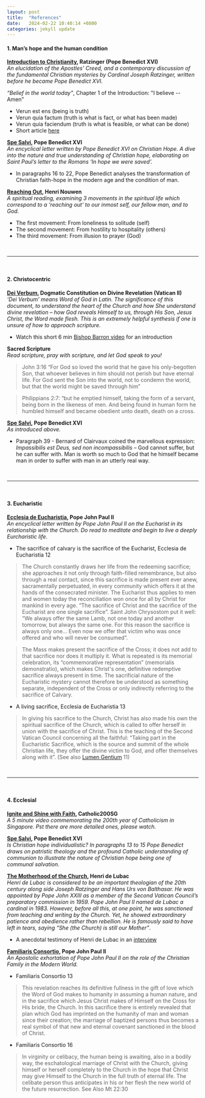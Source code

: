 ```yaml
---
layout: post
title:  "References"
date:   2024-02-22 10:40:14 +0800
categories: jekyll update
---
```


#### 1. Man’s hope and the human condition

**[Introduction to Christianity](https://books.google.com.sg/books/about/Introduction_to_Christianity.html?id=LJlkwvExekkC&redir_esc=y), Ratzinger (Pope Benedict XVI)**
<br>
*An elucidation of the Apostles' Creed, and a contemporary discussion of the fundamental Christian mysteries by Cardinal Joseph Ratzinger, written before he became Pope Benedict XVI.*

*“Belief in the world today”*, Chapter 1 of the Introduction: "I believe -- Amen" 

- Verun est ens (being is truth) 
- Verun quia factum (truth is what is fact, or what has been made)
- Verun quia faciendum (truth is what is feasible, or what can be done)
- Short article [here](https://stpaulcenter.com/the-problems-of-the-modern-view-of-faith/)

**[Spe Salvi][spe salvi], Pope Benedict XVI**
<br>
*An encyclical letter written by Pope Benedict XVI on Christian Hope. A dive into the nature and true understanding of Christian hope, elaborating on Saint Paul’s letter to the Romans ‘In hope we were saved’.*
- In paragraphs 16 to 22, Pope Benedict analyses the transformation of Christian faith-hope in the modern age and the condition of man.

**[Reaching Out](https://henrinouwen.org/read/reaching-out/), Henri Nouwen**
<br>
*A spiritual reading, examining 3 movements in the spiritual life which correspond to a ‘reaching out’ to our inmost self, our fellow man, and to God.* 
- The first movement: From loneliness to solitude (self)
- The second movement: From hostility to hospitality (others)
- The third movement: From illusion to prayer (God)

<br> 

***

<br>

#### 2. Christocentric 

**[Dei Verbum](https://www.vatican.va/archive/hist_councils/ii_vatican_council/documents/vat-ii_const_19651118_dei-verbum_en.html), Dogmatic Constitution on Divine Revelation (Vatican II)**
<br>
*‘Dei Verbum’ means Word of God in Latin. The significance of this document, to understand the heart of the Church and how She understand divine revelation – how God reveals Himself to us, through His Son, Jesus Christ, the Word made flesh. This is an extremely helpful synthesis if one is unsure of how to approach scripture.*
- Watch this short 6 min [Bishop Barron video](https://www.youtube.com/watch?v=wgsIK1avs6U&t=2s) for an introduction

**Sacred Scripture**
<br>
*Read scripture, pray with scripture, and let God speak to you!*
> John 3:16 “For God so loved the world that he gave his only-begotten Son, that whoever believes in him should not perish but have eternal life. For God sent the Son into the world, not to condemn the world, but that the world might be saved through him”

> Philippians 2:7: “but he emptied himself, taking the form of a servant, being born in the likeness of men. And being found in human form he humbled himself and became obedient unto death, death on a cross. 

**[Spe Salvi][spe salvi], Pope Benedict XVI**
<br>
*As introduced above.*
- Paragraph 39 - Bernard of Clairvaux coined the marvellous expression: *Impassibilis est Deus, sed non incompassibilis* – God cannot suffer, but he can suffer with. Man is worth so much to God that he himself became man in order to suffer with man in an utterly real way. 

<br> 

***

<br>

#### 3. Eucharistic
 
**[Ecclesia de Eucharistia](https://www.vatican.va/content/john-paul-ii/en/encyclicals/documents/hf_jp-ii_enc_20030417_eccl-de-euch.html), Pope John Paul II**
<br>
*An encyclical letter written by Pope John Paul II on the Eucharist in its relationship with the Church. Do read to meditate and begin to live a deeply Eurcharistic life.* 


- The sacrifice of calvary is the sacrifice of the Eucharist, Ecclesia de Eucharistia 12 

> The Church constantly draws her life from the redeeming sacrifice; she approaches it not only through faith-filled remembrance, but also through a real contact, since this sacrifice is made present ever anew, sacramentally perpetuated, in every community which offers it at the hands of the consecrated minister. The Eucharist thus applies to men and women today the reconciliation won once for all by Christ for mankind in every age. “The sacrifice of Christ and the sacrifice of the Eucharist are one single sacrifice”. Saint John Chrysostom put it well: “We always offer the same Lamb, not one today and another tomorrow, but always the same one. For this reason the sacrifice is always only one... Even now we offer that victim who was once offered and who will never be consumed”.

> The Mass makes present the sacrifice of the Cross; it does not add to that sacrifice nor does it multiply it. What is repeated is its memorial celebration, its “commemorative representation” (memorialis demonstratio), which makes Christ's one, definitive redemptive sacrifice always present in time. The sacrificial nature of the Eucharistic mystery cannot therefore be understood as something separate, independent of the Cross or only indirectly referring to the sacrifice of Calvary.


* A living sacrifice, Ecclesia de Eucharistia 13 

> In giving his sacrifice to the Church, Christ has also made his own the spiritual sacrifice of the Church, which is called to offer herself in union with the sacrifice of Christ. This is the teaching of the Second Vatican Council concerning all the faithful: “Taking part in the Eucharistic Sacrifice, which is the source and summit of the whole Christian life, they offer the divine victim to God, and offer themselves along with it”. (See also [Lumen Gentium](https://www.vatican.va/archive/hist_councils/ii_vatican_council/documents/vat-ii_const_19641121_lumen-gentium_en.html) 11) 

<br> 

***

<br>

#### 4. Ecclesial 

**[Ignite and Shine with Faith](https://www.youtube.com/watch?v=wg3lfPXWIJY), Catholic200SG**
<br>
*A 5 minute video commemorating the 200th year of Catholicism in Singapore. Pst there are more detailed ones, please watch.*

**[Spe Salvi][spe salvi], Pope Benedict XVI**
<br>
*Is Christian hope individualistic? In paragraphs 13 to 15 Pope Benedict draws on patristic theology and the profound Catholic understanding of communion to illustrate the nature of Christian hope being one of communal salvation.* 

**[The Motherhood of the Church](https://www.goodreads.com/book/show/638236.The_Motherhood_of_the_Church), Henri de Lubac** 
<br>
*Henri de Lubac is considered to be an important theologian of the 20th century along side Joseph Ratzinger and Hans Urs von Balthasar. He was appointed by Pope John XXIII as a member of the Second Vatican Council’s preparatory commission in 1959. Pope John Paul II named de Lubac a cardinal in 1983. However, before all this, at one point, he was sanctioned from teaching and writing by the Church. Yet, he showed extraordinary patience and obedience rather than rebellion. He is famously said to have left in tears, saying “She (the Church) is still our Mother”*.

- A anecdotal testimony of Henri de Lubac in an [interview](https://www.youtube.com/watch?v=8mtZ5LgBBbs) 

**[Familiaris Consortio](https://www.vatican.va/content/john-paul-ii/en/apost_exhortations/documents/hf_jp-ii_exh_19811122_familiaris-consortio.html#_ftn39), Pope John Paul II**
<br>
*An Apostolic exhortation of Pope John Paul II on the role of the Christian Family in the Modern World.*

- Familiaris Consortio 13 
> This revelation reaches its definitive fullness in the gift of love which the Word of God makes to humanity in assuming a human nature, and in the sacrifice which Jesus Christ makes of Himself on the Cross for His bride, the Church. In this sacrifice there is entirely revealed that plan which God has imprinted on the humanity of man and woman since their creation; the marriage of baptized persons thus becomes a real symbol of that new and eternal covenant sanctioned in the blood of Christ. 

- Familiaris Consortio 16
> In virginity or celibacy, the human being is awaiting, also in a bodily way, the eschatological marriage of Christ with the Church, giving himself or herself completely to the Church in the hope that Christ may give Himself to the Church in the full truth of eternal life. The celibate person thus anticipates in his or her flesh the new world of the future resurrection. See Also Mt 22:30

[spe salvi]: https://www.vatican.va/content/benedict-xvi/en/encyclicals/documents/hf_ben-xvi_enc_20071130_spe-salvi.html

<!-- You’ll find this post in your `_posts` directory. Go ahead and edit it and re-build the site to see your changes. You can rebuild the site in many different ways, but the most common way is to run `jekyll serve`, which launches a web server and auto-regenerates your site when a file is updated.

Jekyll requires blog post files to be named according to the following format:

`YEAR-MONTH-DAY-title.MARKUP`

Where `YEAR` is a four-digit number, `MONTH` and `DAY` are both two-digit numbers, and `MARKUP` is the file extension representing the format used in the file. After that, include the necessary front matter. Take a look at the source for this post to get an idea about how it works.

Jekyll also offers powerful support for code snippets:

{% highlight ruby %}
def print_hi(name)
  puts "Hi, #{name}"
end
print_hi('Tom')
#=> prints 'Hi, Tom' to STDOUT.
{% endhighlight %}

Check out the [Jekyll docs][jekyll-docs] for more info on how to get the most out of Jekyll. File all bugs/feature requests at [Jekyll’s GitHub repo][jekyll-gh]. If you have questions, you can ask them on [Jekyll Talk][jekyll-talk].

[jekyll-docs]: https://jekyllrb.com/docs/home
[jekyll-gh]:   https://github.com/jekyll/jekyll
[jekyll-talk]: https://talk.jekyllrb.com/ -->
